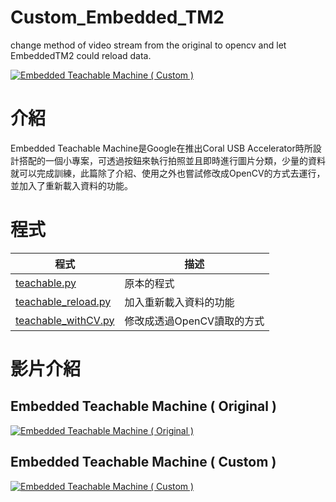 # Custom_Embedded_TM2
change method of video stream from the original to opencv and let EmbeddedTM2 could reload data.

[![Embedded Teachable Machine ( Custom )](https://res.cloudinary.com/marcomontalbano/image/upload/v1624946100/video_to_markdown/images/youtube--7Q_5GWvCZFM-c05b58ac6eb4c4700831b2b3070cd403.jpg)](https://www.youtube.com/watch?v=7Q_5GWvCZFM "Embedded Teachable Machine ( Custom )")

# 介紹
Embedded Teachable Machine是Google在推出Coral USB Accelerator時所設計搭配的一個小專案，可透過按鈕來執行拍照並且即時進行圖片分類，少量的資料就可以完成訓練，此篇除了介紹、使用之外也嘗試修改成OpenCV的方式去運行，並加入了重新載入資料的功能。

# 程式
| 程式  | 描述  |
| --- | --- |
| [teachable.py](./code/teachable.py) | 原本的程式 |
| [teachable_reload.py](./code/teachable_reload.py) | 加入重新載入資料的功能  |
| [teachable_withCV.py](./code/teachable_withCV.py) | 修改成透過OpenCV讀取的方式  |

# 影片介紹

## Embedded Teachable Machine ( Original )

[![Embedded Teachable Machine ( Original )](https://res.cloudinary.com/marcomontalbano/image/upload/v1624945933/video_to_markdown/images/youtube--hR5SwGqrCps-c05b58ac6eb4c4700831b2b3070cd403.jpg)](https://www.youtube.com/watch?v=hR5SwGqrCps "Embedded Teachable Machine ( Original )")

## Embedded Teachable Machine ( Custom )

[![Embedded Teachable Machine ( Custom )](https://res.cloudinary.com/marcomontalbano/image/upload/v1624946100/video_to_markdown/images/youtube--7Q_5GWvCZFM-c05b58ac6eb4c4700831b2b3070cd403.jpg)](https://www.youtube.com/watch?v=7Q_5GWvCZFM "Embedded Teachable Machine ( Custom )")
